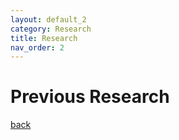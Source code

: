 ```yaml
---
layout: default_2
category: Research
title: Research
nav_order: 2
---
```


# Previous Research

[back](./)
